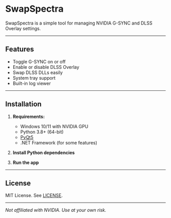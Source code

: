 # SwapSpectra

SwapSpectra is a simple tool for managing NVIDIA G-SYNC and DLSS Overlay settings.

---

## Features

- Toggle G-SYNC on or off
- Enable or disable DLSS Overlay
- Swap DLSS DLLs easily
- System tray support
- Built-in log viewer

---

## Installation

1. **Requirements:**
   - Windows 10/11 with NVIDIA GPU
   - Python 3.8+ (64-bit)
   - [PyQt5](https://pypi.org/project/PyQt5/)
   - .NET Framework (for some features)

2. **Install Python dependencies**

3. **Run the app**

---

## License

MIT License. See [LICENSE](LICENSE).

---

*Not affiliated with NVIDIA. Use at your own risk.*
